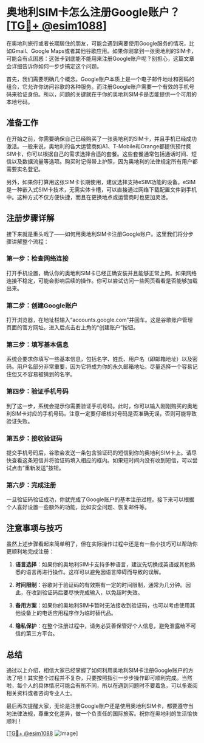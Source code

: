 # 奥地利SIM卡怎么注册Google账户？[[TG💪+ @esim1088](https://t.me/s/esim1088)]

在奥地利旅行或者长期居住的朋友，可能会遇到需要使用Google服务的情况，比如Gmail、Google Maps或者其他谷歌应用。如果你刚拿到一张奥地利的SIM卡，可能会有点困惑：这张卡到底能不能用来注册Google账户呢？别担心，这篇文章会详细告诉你如何一步步搞定这个问题。

首先，我们需要明确几个概念。Google账户本质上是一个电子邮件地址和密码的组合，它允许你访问谷歌的各种服务。而注册Google账户需要一个有效的手机号码来验证身份。所以，问题的关键就在于你的奥地利SIM卡是否能提供一个可用的本地号码。

## 准备工作

在开始之前，你需要确保自己已经购买了一张奥地利的SIM卡，并且手机已经成功激活。一般来说，奥地利的各大运营商如A1、T-Mobile和Orange都提供预付费SIM卡，你可以根据自己的需求选择合适的套餐。这些套餐通常包括通话时间、短信以及数据流量等选项。购买时记得带上护照，因为奥地利的法律规定所有用户都需要实名登记。

另外，如果你打算用这张SIM卡长期使用，建议选择支持eSIM功能的设备。eSIM是一种嵌入式SIM卡技术，无需实体卡槽，可以直接通过网络下载配置文件到手机中。这种方式不仅方便快捷，而且在更换地点或运营商时也更加灵活。

## 注册步骤详解

接下来就是重头戏了——如何用奥地利SIM卡注册Google账户。这里我们将分步骤讲解整个流程：

### 第一步：检查网络连接

打开手机设置，确认你的奥地利SIM卡已经正确安装并且能够正常上网。如果网络连接不稳定，可能会影响后续的操作。你可以尝试访问一些网页看看是否能够加载出来。

### 第二步：创建Google账户

打开浏览器，在地址栏输入“accounts.google.com”并回车。这是谷歌账户管理页面的官方网址。进入后点击右上角的“创建账户”按钮。

### 第三步：填写基本信息

系统会要求你填写一些基本信息，包括名字、姓氏、用户名（即邮箱地址）以及密码。用户名部分非常重要，因为它将成为你的永久邮箱地址。尽量选择一个容易记住但又不容易被猜到的名字。

### 第四步：验证手机号码

到了这一步，系统会提示你需要验证手机号码。此时，你可以输入刚刚购买的奥地利SIM卡对应的手机号码。注意一定要仔细核对号码是否准确无误，否则可能导致验证失败。

### 第五步：接收验证码

提交手机号码后，谷歌会发送一条包含验证码的短信到你的奥地利SIM卡上。请尽快查看这条短信并将验证码填入相应的框内。如果短时间内没有收到短信，可以尝试点击“重新发送”按钮。

### 第六步：完成注册

一旦验证码验证成功，你就完成了Google账户的基本注册过程。接下来可以根据个人喜好设置一些额外的功能，比如安全问题、恢复邮件等。

## 注意事项与技巧

虽然上述步骤看起来简单明了，但在实际操作过程中还是有一些小技巧可以帮助你更顺利地完成注册：

1. **语言选择**：如果你的奥地利SIM卡支持多种语言，建议先切换成英语或其他熟悉的语言再进行操作。这样可以避免因语言障碍而导致的误解。
   
2. **时间限制**：谷歌对于验证码的有效期有一定的时间限制，通常为几分钟。因此，在收到验证码后要尽快完成输入，以免超时失效。

3. **备用方案**：如果你的奥地利SIM卡暂时无法接收到验证码，也可以考虑使用其他设备上的电话应用程序作为临时替代品。

4. **隐私保护**：在整个注册过程中，请务必妥善保管好个人信息，避免泄露给不可信的第三方平台。

## 总结

通过以上介绍，相信大家已经掌握了如何利用奥地利SIM卡注册Google账户的方法了吧！其实整个过程并不复杂，只要按照指引一步步操作即可顺利完成。当然啦，每个人的具体情况可能会有所不同，所以在遇到问题时不要着急，可以多查阅相关资料或者咨询专业人士。

最后再次提醒大家，无论是注册Google账户还是使用奥地利SIM卡，都要遵守当地法律法规，尊重文化差异，做一个负责任的国际旅客。祝你在奥地利的生活愉快顺利！

[[TG💪+ @esim1088](https://t.me/s/esim1088) ![Image](https://i.postimg.cc/4NQfJmqS/Snipaste-2025-05-13-00-14-12.png)]
